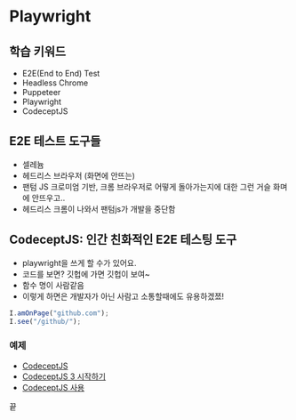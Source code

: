 # Playwright

## 학습 키워드

- E2E(End to End) Test
- Headless Chrome
- Puppeteer
- Playwright
- CodeceptJS

## E2E 테스트 도구들

- 셀레늄
- 헤드리스 브라우저 (화면에 안뜨는)
- 팬텀 JS 크로미엄 기반, 크롬 브라우저로 어떻게 돌아가는지에 대한 그런 거슬 화며에 안뜨우고..
- 헤드리스 크롬이 나와서 팬텀js가 개발을 중단함

## CodeceptJS: 인간 친화적인 E2E 테스팅 도구

- playwright을 쓰게 할 수가 있어요.
- 코드를 보면? 깃헙에 가면 깃헙이 보여~
- 함수 명이 사람같음
- 이렇게 하면은 개발자가 아닌 사람고 소통할때에도 유용하겠쬬!

```js
I.amOnPage("github.com");
I.see("/github/");
```

### 예제

- [CodeceptJS](https://codecept.io/)
- [CodeceptJS 3 시작하기](https://github.com/ahastudio/til/blob/main/test/20201207-codeceptjs.md)
- [CodeceptJS 사용](https://github.com/ahastudio/CodingLife/tree/main/20211012/react#codeceptjs-사용)

끝
